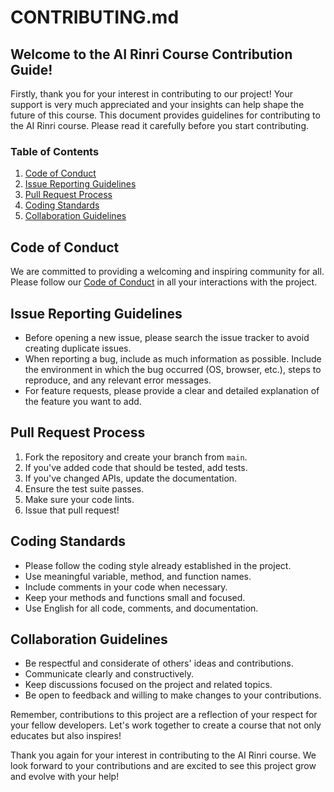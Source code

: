 # CONTRIBUTING.md

## Welcome to the AI Rinri Course Contribution Guide!

Firstly, thank you for your interest in contributing to our project! Your support is very much appreciated and your insights can help shape the future of this course. This document provides guidelines for contributing to the AI Rinri course. Please read it carefully before you start contributing.

### Table of Contents

1. [Code of Conduct](#code-of-conduct)
2. [Issue Reporting Guidelines](#issue-reporting-guidelines)
3. [Pull Request Process](#pull-request-process)
4. [Coding Standards](#coding-standards)
5. [Collaboration Guidelines](#collaboration-guidelines)

## Code of Conduct

We are committed to providing a welcoming and inspiring community for all. Please follow our [Code of Conduct](CODE_OF_CONDUCT.md) in all your interactions with the project.

## Issue Reporting Guidelines

- Before opening a new issue, please search the issue tracker to avoid creating duplicate issues.
- When reporting a bug, include as much information as possible. Include the environment in which the bug occurred (OS, browser, etc.), steps to reproduce, and any relevant error messages.
- For feature requests, please provide a clear and detailed explanation of the feature you want to add.

## Pull Request Process

1. Fork the repository and create your branch from `main`.
2. If you've added code that should be tested, add tests.
3. If you've changed APIs, update the documentation.
4. Ensure the test suite passes.
5. Make sure your code lints.
6. Issue that pull request!

## Coding Standards

- Please follow the coding style already established in the project.
- Use meaningful variable, method, and function names.
- Include comments in your code when necessary.
- Keep your methods and functions small and focused.
- Use English for all code, comments, and documentation.

## Collaboration Guidelines

- Be respectful and considerate of others' ideas and contributions.
- Communicate clearly and constructively.
- Keep discussions focused on the project and related topics.
- Be open to feedback and willing to make changes to your contributions.

Remember, contributions to this project are a reflection of your respect for your fellow developers. Let's work together to create a course that not only educates but also inspires!

Thank you again for your interest in contributing to the AI Rinri course. We look forward to your contributions and are excited to see this project grow and evolve with your help!
